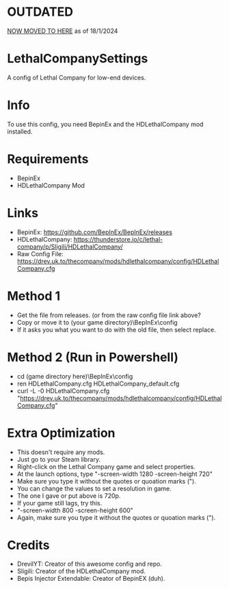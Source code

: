 # OUTDATED
[NOW MOVED TO HERE](https://github.com/DrevilYT/LC_Utilities) as of 18/1/2024

# LethalCompanySettings
A config of Lethal Company for low-end devices.

# Info
To use this config, you need BepinEx and the HDLethalCompany mod installed.

# Requirements
- BepinEx
- HDLethalCompany Mod

# Links
- BepinEx: https://github.com/BepInEx/BepInEx/releases
- HDLethalCompany: https://thunderstore.io/c/lethal-company/p/Sligili/HDLethalCompany/
- Raw Config File: https://drev.uk.to/thecompany/mods/hdlethalcompany/config/HDLethalCompany.cfg

# Method 1
- Get the file from releases. (or from the raw config file link above?
- Copy or move it to (your game directory)\BepInEx\config
- If it asks you what you want to do with the old file, then select replace.

# Method 2 (Run in Powershell)
- cd (game directory here)\BepInEx\config
- ren HDLethalCompany.cfg HDLethalCompany_default.cfg
- curl -L -0 HDLethalCompany.cfg "https://drev.uk.to/thecompany/mods/hdlethalcompany/config/HDLethalCompany.cfg"

# Extra Optimization
- This doesn't require any mods.
- Just go to your Steam library.
- Right-click on the Lethal Company game and select properties.
- At the launch options, type "-screen-width 1280 -screen-height 720"
- Make sure you type it without the quotes or quoation marks (").
- You can change the values to set a resolution in game.
- The one I gave or put above is 720p.
- If your game still lags, try this.
- "-screen-width 800 -screen-height 600"
- Again, make sure you type it without the quotes or quoation marks (").

# Credits
- DrevilYT: Creator of this awesome config and repo.
- Sligili: Creator of the HDLethalCompany mod.
- Bepis Injector Extendable: Creator of BepinEX (duh).
